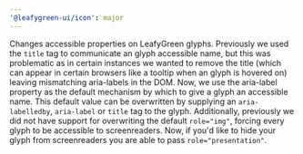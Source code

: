```yaml
---
'@leafygreen-ui/icon': major
---
```


Changes accessible properties on LeafyGreen glyphs. Previously we used the `title` tag to communicate an glyph accessible name, but this was problematic as in certain instances we wanted to remove the title (which can appear in certain browsers like a tooltip when an glyph is hovered on) leaving mismatching aria-labels in the DOM. Now, we use the aria-label property as the default mechanism by which to give a glyph an accessible name. This default value can be overwritten by supplying an `aria-labelledby`, `aria-label` or `title` tag to the glyph. Additionally, previously we did not have support for overwriting the default `role="img"`, forcing every glyph to be accessible to screenreaders. Now, if you'd like to hide your glyph from screenreaders you are able to pass `role="presentation"`. 
